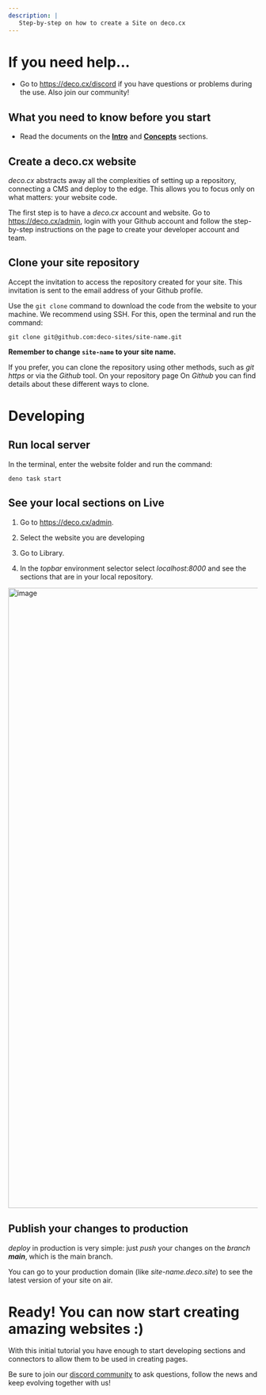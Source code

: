```yaml
---
description: |
   Step-by-step on how to create a Site on deco.cx
---
```


# If you need help...

- Go to <https://deco.cx/discord> if you have questions or problems during the
  use. Also join our community!

## What you need to know before you start

- Read the documents on the [**Intro**](/docs/en/introduction/overview) and
  [**Concepts**](/docs/en/concepts/section) sections.

## Create a deco.cx website

_deco.cx_ abstracts away all the complexities of setting up a repository,
connecting a CMS and deploy to the edge. This allows you to focus only on what
matters: your website code.

The first step is to have a _deco.cx_ account and website. Go to
<https://deco.cx/admin>, login with your Github account and follow the
step-by-step instructions on the page to create your developer account and team.

## Clone your site repository

Accept the invitation to access the repository created for your site. This
invitation is sent to the email address of your Github profile.

Use the `git clone` command to download the code from the website to your
machine. We recommend using SSH. For this, open the terminal and run the
command:

```
git clone git@github.com:deco-sites/site-name.git
```

**Remember to change `site-name` to your site name.**

If you prefer, you can clone the repository using other methods, such as _git
https_ or via the _Github_ tool. On your repository page On _Github_ you can
find details about these different ways to clone.

# Developing

## Run local server

In the terminal, enter the website folder and run the command:

```
deno task start
```

## See your local sections on Live

1. Go to <https://deco.cx/admin>.

2. Select the website you are developing

3. Go to Library.

4. In the _topbar_ environment selector select _localhost:8000_ and see the
   sections that are in your local repository.

<img width="1252" alt="image" src="https://user-images.githubusercontent.com/18706156/224518020-0008c8d5-d9cc-4191-a4c3-81c2cf5d1f2d.png">

## Publish your changes to production

_deploy_ in production is very simple: just _push_ your changes on the _branch_
_**main**_, which is the main branch.

You can go to your production domain (like _site-name.deco.site_) to see the
latest version of your site on air.

# Ready! You can now start creating amazing websites :)

With this initial tutorial you have enough to start developing sections and
connectors to allow them to be used in creating pages.

Be sure to join our
[discord community](https://deco.cx/discord "https://deco.cx/discord") to ask
questions, follow the news and keep evolving together with us!
